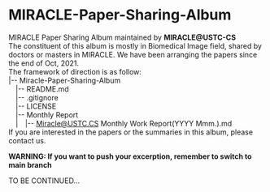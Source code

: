 # MIRACLE-Paper-Sharing-Album
MIRACLE Paper Sharing Album maintained by **MIRACLE@USTC-CS**  
The constituent of this album is mostly in Biomedical Image field, shared by doctors or masters in MIRACLE. We have been arranging the papers since the end of Oct, 2021.  
The framework of direction is as follow:  
|-- Miracle-Paper-Sharing-Album  
&emsp;|-- README.md  
&emsp;|-- .gitignore  
&emsp;|-- LICENSE   
&emsp;|-- Monthly Report    
&emsp;|&emsp;|-- Miracle@USTC.CS Monthly Work Report(YYYY Mmm.).md  
If you are interested in the papers or the summaries in this album, please contact us.  

**WARNING: If you want to push your excerption, remember to switch to main branch**  

TO BE CONTINUED... 

